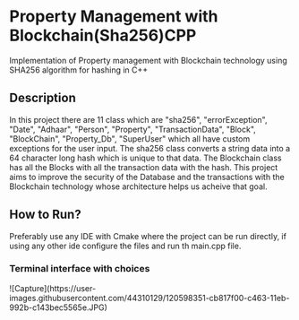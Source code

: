 # Property Management with Blockchain(Sha256)CPP
 Implementation of Property management with Blockchain technology using SHA256 algorithm for hashing in C++
 
<h2>Description</h2>
In this project there are 11 class which are "sha256", "errorException", "Date", "Adhaar", "Person", "Property", "TransactionData", "Block", "BlockChain", "Property_Db", "SuperUser" which all have custom exceptions for the user input. The sha256 class converts a string data into a 64 character long hash which is unique to that data. The Blockchain class has all the Blocks with all the transaction data with the hash. This project aims to improve the security of the Database and the transactions with the Blockchain technology whose architecture helps us acheive that goal.

<h2>How to Run?</h2>
 
 Preferably use any IDE with Cmake where the project can be run directly, if using any other ide configure the files and run th main.cpp file.
 
 <h3>Terminal interface with choices</h3>
 ![Capture](https://user-images.githubusercontent.com/44310129/120598351-cb817f00-c463-11eb-992b-c143bec5565e.JPG)

 
